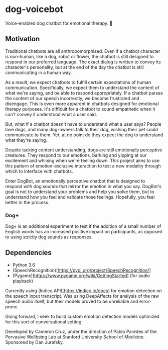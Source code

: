 # dog-voicebot
Voice-enabled dog chatbot for emotional therapy. 🐶

## Motivation
Traditional chatbots are all anthropomorphized. Even if a chatbot character is non-human, like a dog, robot or flower, the chatbot is still designed to respond in our preferred language. The exact dialog is written to convey its character's personality, but at the end of the day the chatbot is still communicating in a human way.

As a result, we expect chatbots to fulfill certain expectations of human communication. Specifically, we expect them to understand the content of what we're saying, and be able to respond appropriately. If a chatbot parses the content of our speech incorrectly, we become frustrated and disengage. This is even more apparent in chatbots designed for emotional therapy purposes. It's difficult for a chatbot to sound empathetic when it can't convey it understood what a user said.

But, what if a chatbot doesn't have to understand what a user says? People love dogs, and many dog-owners talk to their dog, wishing their pet could communicate to them. Yet, at no point do they expect the dog to understand what they're saying.

Despite lacking content understanding, dogs are still emotionally perceptive creatures. They respond to our emotions, barking and yipping at our excitement and whining when we're feeling down. This project aims to use this pattern of emotion-exclusive interaction to test a new modality through which to interface with chatbots.

Enter DogBot, an emotionally perceptive chatbot that is designed to respond with dog sounds that mirror the emotion in what you say. DogBot's goal is not to understand your problems and help you solve them, but to understand how you feel and validate those feelings. Hopefully, you feel better in the process.

### Dog+
Dog+ is an additional experiment to test if the addition of a small number of English words has an increased positive impact on participants, as opposed to using strictly dog sounds as responses.

## Dependencies
* Python 3.6
* (SpeechRecognition)[https://pypi.org/project/SpeechRecognition/]
* (Pygame)[https://www.pygame.org/wiki/GettingStarted] (for audio playback)

Currently using (Indico API)[https://indico.io/docs] for emotion detection on the speech input transcript. Was using DeepAffects for analysis of the raw speech audio itself, but their models proved to be unreliable and error-prone.

Going forward, I seek to build custom emotion detection models optimized for this sort of conversational setting.


Developed by Cameron Cruz, under the direction of Pablo Paredes of the Pervasive Wellbeing Lab at Stanford University School of Medicine. Sponsored by Dan Jurafsky.
